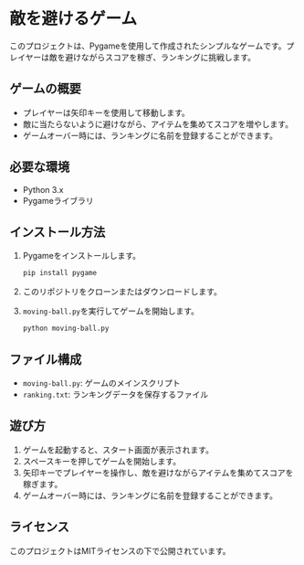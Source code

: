 # 敵を避けるゲーム

このプロジェクトは、Pygameを使用して作成されたシンプルなゲームです。プレイヤーは敵を避けながらスコアを稼ぎ、ランキングに挑戦します。

## ゲームの概要

- プレイヤーは矢印キーを使用して移動します。
- 敵に当たらないように避けながら、アイテムを集めてスコアを増やします。
- ゲームオーバー時には、ランキングに名前を登録することができます。

## 必要な環境

- Python 3.x
- Pygameライブラリ

## インストール方法

1. Pygameをインストールします。

   ```bash
   pip install pygame
   ```

2. このリポジトリをクローンまたはダウンロードします。

3. `moving-ball.py`を実行してゲームを開始します。

   ```bash
   python moving-ball.py
   ```

## ファイル構成

- `moving-ball.py`: ゲームのメインスクリプト
- `ranking.txt`: ランキングデータを保存するファイル

## 遊び方

1. ゲームを起動すると、スタート画面が表示されます。
2. スペースキーを押してゲームを開始します。
3. 矢印キーでプレイヤーを操作し、敵を避けながらアイテムを集めてスコアを稼ぎます。
4. ゲームオーバー時には、ランキングに名前を登録することができます。

## ライセンス

このプロジェクトはMITライセンスの下で公開されています。
